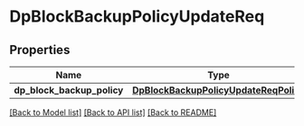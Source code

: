 # DpBlockBackupPolicyUpdateReq

## Properties
Name | Type | Description | Notes
------------ | ------------- | ------------- | -------------
**dp_block_backup_policy** | [**DpBlockBackupPolicyUpdateReqPolicy**](DpBlockBackupPolicyUpdateReqPolicy.md) |  | 

[[Back to Model list]](../README.md#documentation-for-models) [[Back to API list]](../README.md#documentation-for-api-endpoints) [[Back to README]](../README.md)


